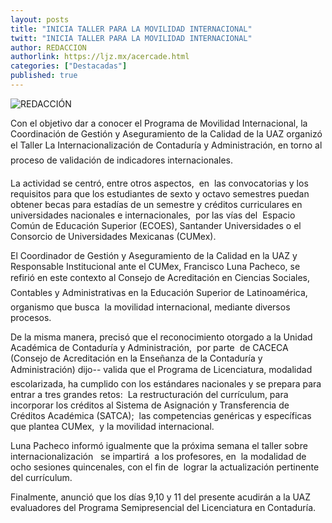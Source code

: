 ```yaml
---
layout: posts
title: "INICIA TALLER PARA LA MOVILIDAD INTERNACIONAL"
twitt: "INICIA TALLER PARA LA MOVILIDAD INTERNACIONAL"
author: REDACCION
authorlink: https://ljz.mx/acercade.html
categories: ["Destacadas"]
published: true
---
```

<img src="http://ljz.mx/images/stories/INICIA%20TALLER.JPG" border="0" style="float: left;" />REDACCIÓN

Con el objetivo dar a conocer el Programa de Movilidad Internacional, la Coordinación de Gestión y Aseguramiento de la Calidad de la UAZ organizó  el Taller La Internacionalización de Contaduría y Administración, en torno al proceso de validación de indicadores internacionales. </p>
La actividad se centró, entre otros aspectos,  en  las convocatorias y los requisitos para que los estudiantes de sexto y octavo semestres puedan obtener becas para estadías de un semestre y créditos curriculares en universidades nacionales e internacionales,  por las vías del  Espacio Común de Educación Superior (ECOES), Santander Universidades o el Consorcio de Universidades Mexicanas (CUMex).

El Coordinador de Gestión y Aseguramiento de la Calidad en la UAZ y Responsable Institucional ante el CUMex, Francisco Luna Pacheco, se refirió en este contexto al Consejo de Acreditación en Ciencias Sociales, Contables y Administrativas en la Educación Superior de Latinoamérica,  organismo que busca  la movilidad internacional, mediante diversos procesos.

De la misma manera, precisó que el reconocimiento otorgado a la Unidad Académica de Contaduría y Administración,  por parte  de CACECA (Consejo de Acreditación en la Enseñanza de la Contaduría y Administración) dijo-- valida que el Programa de Licenciatura, modalidad escolarizada, ha cumplido con los estándares nacionales y se prepara para entrar a tres grandes retos:  La restructuración del currículum, para incorporar los créditos al Sistema de Asignación y Transferencia de Créditos Académica (SATCA);  las competencias genéricas y específicas que plantea CUMex,  y la movilidad internacional.

Luna Pacheco informó igualmente que la próxima semana el taller sobre internacionalización   se impartirá  a los profesores, en  la modalidad de ocho sesiones quincenales, con el fin de  lograr la actualización pertinente del currículum.

Finalmente, anunció que los días 9,10 y 11 del presente acudirán a la UAZ  evaluadores del Programa Semipresencial del Licenciatura en Contaduría.
